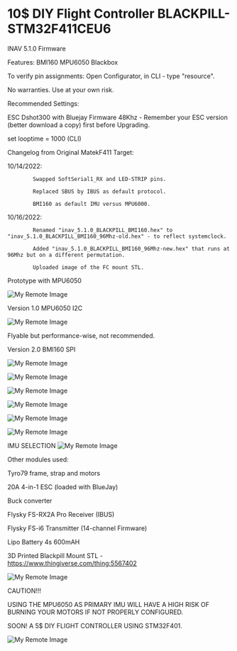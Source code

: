 # 10$ DIY Flight Controller BLACKPILL-STM32F411CEU6

INAV 5.1.0 Firmware

Features:
BMI160
MPU6050
Blackbox


To verify pin assignments: Open Configurator, in CLI - type "resource". 

No warranties. Use at your own risk.

Recommended Settings:

ESC Dshot300 with Bluejay Firmware 48Khz - Remember your ESC version (better download a copy) first before Upgrading.

set looptime = 1000 (CLI)


Changelog from Original MatekF411 Target:

10/14/2022:

            Swapped SoftSerial1_RX and LED-STRIP pins.

            Replaced SBUS by IBUS as default protocol.

            BMI160 as default IMU versus MPU6000.
            
10/16/2022:

            Renamed "inav_5.1.0_BLACKPILL_BMI160.hex" to "inav_5.1.0_BLACKPILL_BMI160_96Mhz-old.hex" - to reflect systemclock.
            
            Added "inav_5.1.0_BLACKPILL_BMI160_96Mhz-new.hex" that runs at 96Mhz but on a different permutation.
            
            Uploaded image of the FC mount STL.
            


Prototype with MPU6050

![My Remote Image](https://github.com/EonClaw/10Dollar-Flight-Controller-STM32F411CEU6/blob/main/images/20221008_022133.jpg?dl=0)


Version 1.0 MPU6050 I2C

![My Remote Image](https://github.com/EonClaw/10Dollar-Flight-Controller-STM32F411CEU6/blob/main/images/20221010_202114.jpg?dl=0)

Flyable but performance-wise, not recommended.

Version 2.0 BMI160 SPI

![My Remote Image](https://github.com/EonClaw/10Dollar-Flight-Controller-STM32F411CEU6/blob/main/images/20221014_203524-ed.jpg?dl=0)

![My Remote Image](https://github.com/EonClaw/10Dollar-Flight-Controller-STM32F411CEU6/blob/main/images/20221015_083626.jpg?dl=0)

![My Remote Image](https://github.com/EonClaw/10Dollar-Flight-Controller-STM32F411CEU6/blob/main/images/20221015_083644.jpg?dl=0)

![My Remote Image](https://github.com/EonClaw/10Dollar-Flight-Controller-STM32F411CEU6/blob/main/images/20221015_083927.jpg?dl=0)

![My Remote Image](https://github.com/EonClaw/10Dollar-Flight-Controller-STM32F411CEU6/blob/main/images/20221011_154746-ed.jpg?dl=0)

![My Remote Image](https://github.com/EonClaw/10Dollar-Flight-Controller-STM32F411CEU6/blob/main/images/blackpill-fc-pinout-sd-50.png?dl=0)


IMU SELECTION
![My Remote Image](https://github.com/EonClaw/10Dollar-Flight-Controller-STM32F411CEU6/blob/main/IMPORTANT!!!.png?dl=0)

Other modules used:

Tyro79 frame, strap and motors

20A 4-in-1 ESC (loaded with BlueJay)

Buck converter

Flysky FS-RX2A Pro Receiver (IBUS)

Flysky FS-i6 Transmitter (14-channel Firmware)

Lipo Battery 4s 600mAH

3D Printed Blackpill Mount STL - https://www.thingiverse.com/thing:5567402

![My Remote Image](https://github.com/EonClaw/10Dollar-Flight-Controller-STM32F411CEU6/blob/main/images/blkpil-05-50.png?dl=0)


CAUTION!!!

USING THE MPU6050 AS PRIMARY IMU WILL HAVE A HIGH RISK OF BURNING YOUR MOTORS IF NOT PROPERLY CONFIGURED.




SOON! A 5$ DIY FLIGHT CONTROLLER USING STM32F401.

![My Remote Image](https://github.com/EonClaw/10Dollar-Flight-Controller-STM32F411CEU6/blob/main/images/cc.png?dl=0)
